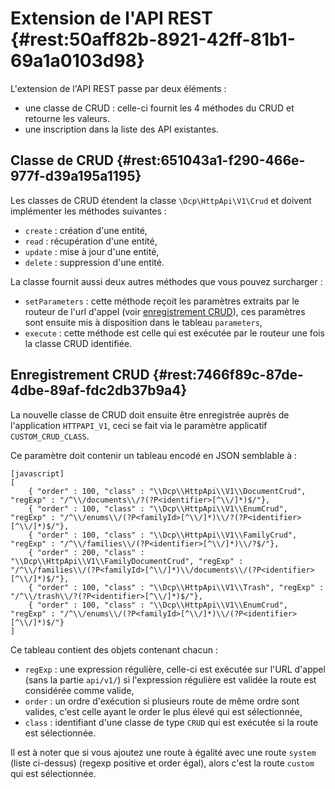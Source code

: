 # Extension de l'API REST {#rest:50aff82b-8921-42ff-81b1-69a1a0103d98}

L'extension de l'API REST passe par deux éléments : 

* une classe de CRUD : celle-ci fournit les 4 méthodes du CRUD et retourne les valeurs.
* une inscription dans la liste des API existantes.

## Classe de CRUD {#rest:651043a1-f290-466e-977f-d39a195a1195}

Les classes de CRUD étendent la classe `\Dcp\HttpApi\V1\Crud` et doivent implémenter les méthodes suivantes :

* `create` : création d'une entité,
* `read` : récupération d'une entité,
* `update` : mise à jour d'une entité,
* `delete` : suppression d'une entité.

La classe fournit aussi deux autres méthodes que vous pouvez surcharger :

* `setParameters` : cette méthode reçoit les paramètres extraits par le routeur de l'url d'appel (voir [enregistrement CRUD][save_CRUD]),
ces paramètres sont ensuite mis à disposition dans le tableau `parameters`,
* `execute` : cette méthode est celle qui est exécutée par le routeur une fois la classe CRUD identifiée.

## Enregistrement CRUD {#rest:7466f89c-87de-4dbe-89af-fdc2db37b9a4}

La nouvelle classe de CRUD doit ensuite être enregistrée auprès de l'application `HTTPAPI_V1`, ceci se fait via le
paramètre applicatif `CUSTOM_CRUD_CLASS`.

Ce paramètre doit contenir un tableau encodé en JSON semblable à :

    [javascript]
    [
        { "order" : 100, "class" : "\\Dcp\\HttpApi\\V1\\DocumentCrud", "regExp" : "/^\\/documents\\/?(?P<identifier>[^\\/]*)$/"},
        { "order" : 100, "class" : "\\Dcp\\HttpApi\\V1\\EnumCrud", "regExp" : "/^\\/enums\\/(?P<familyId>[^\\/]*)\\/?(?P<identifier>[^\\/]*)$/"},
        { "order" : 100, "class" : "\\Dcp\\HttpApi\\V1\\FamilyCrud", "regExp" : "/^\\/families\\/(?P<identifier>[^\\/]*)\\/?$/"},
        { "order" : 200, "class" : "\\Dcp\\HttpApi\\V1\\FamilyDocumentCrud", "regExp" : "/^\\/families\\/(?P<familyId>[^\\/]*)\\/documents\\/(?P<identifier>[^\\/]*)$/"},
        { "order" : 100, "class" : "\\Dcp\\HttpApi\\V1\\Trash", "regExp" : "/^\\/trash\\/?(?P<identifier>[^\\/]*)$/"},
        { "order" : 100, "class" : "\\Dcp\\HttpApi\\V1\\EnumCrud", "regExp" : "/^\\/enums\\/(?P<familyId>[^\\/]*)\\/(?P<identifier>[^\\/]*)$/"}
    ]

Ce tableau contient des objets contenant chacun :

* `regExp` : une expression régulière, celle-ci est exécutée sur l'URL d'appel (sans la partie `api/v1/`) si l'expression
régulière est validée la route est considérée comme valide,
* `order` : un ordre d'exécution si plusieurs route de même ordre sont valides, c'est celle ayant le order le plus élevé
qui est sélectionnée,
* `class` : identifiant d'une classe de type `CRUD` qui est exécutée si la route est sélectionnée.

Il est à noter que si vous ajoutez une route à égalité avec une route `system` (liste ci-dessus) (regexp positive et order égal),
alors c'est la route `custom` qui est sélectionnée.

[save_CRUD]: #rest:651043a1-f290-466e-977f-d39a195a1195